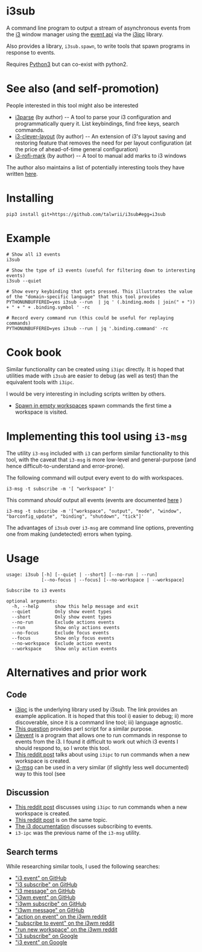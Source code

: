 <!-- This is generated by make-readme.py do not edit -->
# i3sub

A command line program to output a stream of asynchronous events from the [i3](https://github.com/i3/i3) window manager using the [event api](https://i3wm.org/docs/ipc.html) via the [i3ipc](https://github.com/acrisci/i3ipc-python) library.

Also provides a library, `i3sub.spawn`, to write tools that spawn programs in response to events.

Requires [Python3](https://www.python.org/download/releases/3.0/) but can co-exist with python2.

# See also (and self-promotion)

People interested in this tool might also be interested

* [i3parse](https://github.com/talwrii/i3parse) (by author) -- A tool to parse your i3 configuration and programmatically query it. List keybindings, find free keys, search commands.
* [i3-clever-layout](https://github.com/talwrii/i3-clever-layout) (by author) -- An extension of i3's layout saving and restoring feature that removes the need for per layout configuration (at the price of ahead-of-time general configuration)
* [i3-rofi-mark](https://github.com/talwrii/i3-rofi-mark) (by author) -- A tool to manual add marks to i3 windows

The author also maintains a list of potentially interesting tools they have written [here](https://github.com/talwrii/tools).

# Installing

```
pip3 install git+https://github.com/talwrii/i3sub#egg=i3sub
```

# Example

```
# Show all i3 events
i3sub

# Show the type of i3 events (useful for filtering down to interesting events)
i3sub --quiet

# Show every keybinding that gets pressed. This illustrates the value of the "domain-specific language" that this tool provides
PYTHONUNBUFFERED=yes i3sub --run  | jq ' (.binding.mods | join(" + ")) + " + " + .binding.symbol ' -rc

# Record every command run (this could be useful for replaying commands)
PYTHONUNBUFFERED=yes i3sub --run | jq '.binding.command' -rc
```

# Cook book

Similar functionality can be created using `i3ipc` directly. It is hoped that utilities made with `i3sub` are easier to debug (as well as test) than the equivalent tools with `i3ipc`.

I would be very interesting in including scripts written by others.

* [Spawn in empty workspaces](examples/workspace_spawn.py) spawn commands the first time a workspace is visited.

# Implementing this tool using `i3-msg`

The utility `i3-msg` included with `i3` can perform similar functionality to this tool, with the caveat that `i3-msg` is more low-level and general-purpose (and hence difficult-to-understand and error-prone).

The following command will output every event to do with workspaces.

    i3-msg -t subscribe -m '[ "workspace" ]'

This command *should* output all events (events are documented [here](https://i3wm.org/docs/ipc.html#events)
)

    i3-msg -t subscribe -m '["workspace", "output", "mode", "window", "barconfig_update", "binding", "shutdown", "tick"]'

The advantages of `i3sub` over `i3-msg` are command line options,  preventing one from making (undetected) errors when typing.

# Usage

```
usage: i3sub [-h] [--quiet | --short] [--no-run | --run]
             [--no-focus | --focus] [--no-workspace | --workspace]

Subscribe to i3 events

optional arguments:
  -h, --help      show this help message and exit
  --quiet         Only show event types
  --short         Only show event types
  --no-run        Exclude actions events
  --run           Show only actions events
  --no-focus      Exclude focus events
  --focus         Show only focus events
  --no-workspace  Exclude action events
  --workspace     Show only action events

```

# Alternatives and prior work


## Code

* [i3ipc](https://github.com/acrisci/i3ipc-python) is the underlying library used by i3sub. The link provides an example application. It is hoped that this tool i) easier to debug; ii) more discoverable, since it is a command line tool; iii) language agnostic. 
* [This question](https://faq.i3wm.org/question/5721/how-do-i-subscribe-to-i3-events-using-bash-easily.1.html) provides perl script for a similar purpose.
* [i3event](https://github.com/samuelotter/i3event.git) is a program that allows one to run commands in response to events from the i3. I found it difficult to work out which i3 events I should respond to, so I wrote this tool.
* [This reddit post](https://www.reddit.com/r/i3wm/comments/8iu51c/how_to_run_a_command_when_a_new_workspace_is/) talks about using `i3ipc` to run commands when a new workspace is created.
* [i3-msg](https://build.i3wm.org/docs/i3-msg.html) can be used in a very similar (if slightly less well documented) way to this tool (see 


## Discussion
* [This reddit post](https://www.reddit.com/r/i3wm/comments/8iu51c/how_to_run_a_command_when_a_new_workspace_is/) discusses using `i3ipc` to run commands when a new workspace is created.
* [This reddit post](https://www.reddit.com/r/i3wm/comments/4b45p7/auto_start_applications_on_entering_empty/d16sj5w/) is on the same topic.
* [The i3 documentation](https://i3wm.org/docs/ipc.html#_subscribing_to_events) discusses subscribing to events.
* `i3-ipc` was the previous name of the `i3-msg` utility.

## Search terms
While researching similar tools, I used the following searches:

* ["i3 event" on GitHub](https://github.com/search?q=i3+event)
* ["i3 subscribe" on GitHub](https://github.com/search?utf8=%E2%9C%93&q=i3+subscribe&type=)
* ["i3 message" on GitHub](https://github.com/search?q=i3+message)
* ["i3wm event" on GitHub](https://github.com/search?q=i3+event)
* ["i3wm subscribe" on GitHub](https://github.com/search?utf8=%E2%9C%93&q=i3+subscribe&type=)
* ["i3wm message" on GitHub](https://github.com/search?q=i3+message)
* ["action on event" on the i3wm reddit](https://www.reddit.com/r/i3wm/search?q=action%20on%20event&restrict_sr=1)
* ["subscribe to event" on the i3wm reddit](https://www.reddit.com/r/i3wm/search?q=subscribe%20to%20event&restrict_sr=1)
* ["run new workspace" on the i3wm reddit](https://www.reddit.com/r/i3wm/search?q=run%20new%20workspace&restrict_sr=1)
* ["i3 subscribe" on Google](https://www.google.com/search?q=i3+subscribe)
* ["i3 event" on Google](https://www.google.com/search?q=i3+event)

